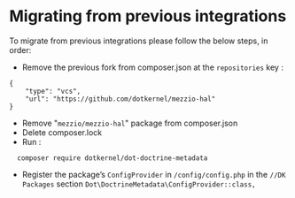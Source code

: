 # Migrating from previous integrations

To migrate from previous integrations please follow the below steps, in order:

- Remove the previous fork from composer.json at the `repositories` key :
```$xslt
{   
    "type": "vcs",
    "url": "https://github.com/dotkernel/mezzio-hal"
}
```
- Remove "`mezzio/mezzio-hal`" package from composer.json
- Delete composer.lock
- Run :
```
  composer require dotkernel/dot-doctrine-metadata
```
- Register the package’s `ConfigProvider` in `/config/config.php` in the `//DK Packages` section
  ``Dot\DoctrineMetadata\ConfigProvider::class,``